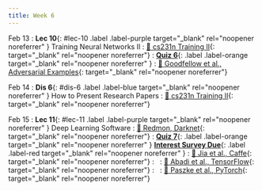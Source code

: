 ```yaml
---
title: Week 6
---
```


Feb 13
: **Lec 10**{: #lec-10 .label .label-purple target="_blank" rel="noopener noreferrer" } Training Neural Networks II
  : [📖 cs231n Training II](https://cs231n.github.io/neural-networks-3/){: target="_blank" rel="noopener noreferrer"}
: [**Quiz 6**](https://www.gradescope.com/courses/704549/){: .label .label-orange target="_blank" rel="noopener noreferrer" } 
  : [📖 Goodfellow et al., Adversarial Examples](https://arxiv.org/abs/1412.6572){: target="_blank" rel="noopener noreferrer"}





Feb 14
: **Dis 6**{: #dis-6 .label .label-blue target="_blank" rel="noopener noreferrer" } How to Present Research Papers
  : [📖 cs231n Training II](https://cs231n.github.io/neural-networks-3/){: target="_blank" rel="noopener noreferrer"}




Feb 15
: **Lec 11**{: #lec-11 .label .label-purple target="_blank" rel="noopener noreferrer" } Deep Learning Software
  : [📖 Redmon, Darknet](https://pjreddie.com/darknet/){: target="_blank" rel="noopener noreferrer"}
: [**Quiz 7**](https://www.gradescope.com/courses/704549/){: .label .label-orange target="_blank" rel="noopener noreferrer" } [**Interest Survey Due**](https://www.gradescope.com/courses/704549/){: .label .label-red target="_blank" rel="noopener noreferrer" }
  : [📖 Jia et al., Caffe](https://arxiv.org/abs/1408.5093){: target="_blank" rel="noopener noreferrer"}
: &nbsp;
  : [📖 Abadi et al., TensorFlow](https://arxiv.org/abs/1603.04467){: target="_blank" rel="noopener noreferrer"}
: &nbsp;
  : [📖 Paszke et al., PyTorch](https://arxiv.org/abs/1912.01703){: target="_blank" rel="noopener noreferrer"}

